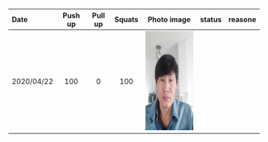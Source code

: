 | Date | Push up | Pull up | Squats | Photo image | status | reasone |
| :--- | :---: | :---: | :---: | :---: | :---: | ---: |
| 2020/04/22 | 100 | 0 | 100 | <img src="images/P00422-082730.jpg" height="200"> | | |




